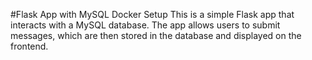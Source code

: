 #Flask App with MySQL Docker Setup
This is a simple Flask app that interacts with a MySQL database. The app allows users to submit messages, which are then stored in the database and displayed on the frontend.
